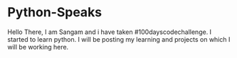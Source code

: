 # Python-Speaks
Hello There,
I am Sangam and i have taken #100dayscodechallenge.
I started to learn python.
I will be posting my learning and projects on which I will be working here.

